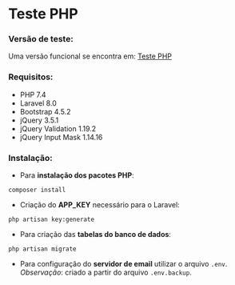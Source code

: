 # Teste PHP

### Versão de teste:

Uma versão funcional se encontra em: [Teste PHP](http://tsprates.com)

### Requisitos:

* PHP 7.4
* Laravel 8.0
* Bootstrap 4.5.2
* jQuery 3.5.1
* jQuery Validation 1.19.2
* jQuery Input Mask 1.14.16

### Instalação:

* Para __instalação dos pacotes PHP__:

```
composer install
```

* Criação do __APP_KEY__ necessário para o Laravel:

```
php artisan key:generate
```

* Para criação das __tabelas do banco de dados__:

```
php artisan migrate
```

* Para configuração do __servidor de email__ utilizar o arquivo `.env`. *Observação*: criado a partir do arquivo `.env.backup`. 
